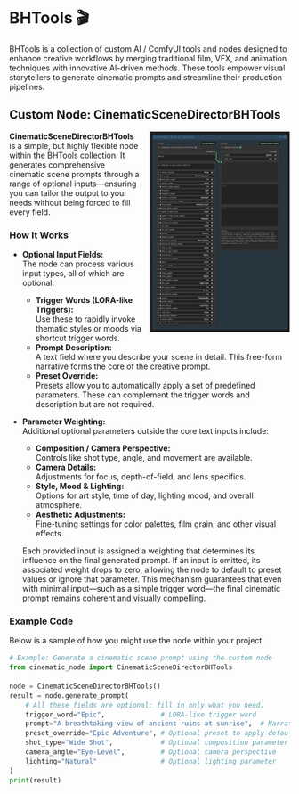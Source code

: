 # BHTools 🎬

BHTools is a collection of custom AI / ComfyUI tools and nodes designed to enhance creative workflows by merging traditional film, VFX, and animation techniques with innovative AI-driven methods. These tools empower visual storytellers to generate cinematic prompts and streamline their production pipelines.

## Custom Node: CinematicSceneDirectorBHTools

<div style="float: right; width: 50%; height: 50%; margin-left: 1em;">
  <a href="./images/CinematicSceneDirectorBHTools.jpg" target="_blank">
    <img src="./images/CinematicSceneDirectorBHTools.jpg" alt="CinematicSceneDirectorBHTools Screenshot">
  </a>
</div>  


**CinematicSceneDirectorBHTools** is a simple, but highly flexible node within the BHTools collection. It generates comprehensive cinematic scene prompts through a range of optional inputs—ensuring you can tailor the output to your needs without being forced to fill every field.

### How It Works

- **Optional Input Fields:**  
  The node can process various input types, all of which are optional:
  - **Trigger Words (LORA-like Triggers):**  
    Use these to rapidly invoke thematic styles or moods via shortcut trigger words.
  - **Prompt Description:**  
    A text field where you describe your scene in detail. This free-form narrative forms the core of the creative prompt.
  - **Preset Override:**  
    Presets allow you to automatically apply a set of predefined parameters. These can complement the trigger words and description but are not required.

- **Parameter Weighting:**  
  Additional optional parameters outside the core text inputs include:
  - **Composition / Camera Perspective:**  
    Controls like shot type, angle, and movement are available.
  - **Camera Details:**  
    Adjustments for focus, depth-of-field, and lens specifics.
  - **Style, Mood & Lighting:**  
    Options for art style, time of day, lighting mood, and overall atmosphere.
  - **Aesthetic Adjustments:**  
    Fine-tuning settings for color palettes, film grain, and other visual effects.
  
  Each provided input is assigned a weighting that determines its influence on the final generated prompt. If an input is omitted, its associated weight drops to zero, allowing the node to default to preset values or ignore that parameter. This mechanism guarantees that even with minimal input—such as a simple trigger word—the final cinematic prompt remains coherent and visually compelling.

### Example Code

Below is a sample of how you might use the node within your project:

```python
# Example: Generate a cinematic scene prompt using the custom node
from cinematic_node import CinematicSceneDirectorBHTools

node = CinematicSceneDirectorBHTools()
result = node.generate_prompt(
    # All these fields are optional; fill in only what you need.
    trigger_word="Epic",              # LORA-like trigger word
    prompt="A breathtaking view of ancient ruins at sunrise",  # Narrative description
    preset_override="Epic Adventure", # Optional preset to apply default settings
    shot_type="Wide Shot",            # Optional composition parameter
    camera_angle="Eye-Level",         # Optional camera perspective
    lighting="Natural"                # Optional lighting parameter
)
print(result)
